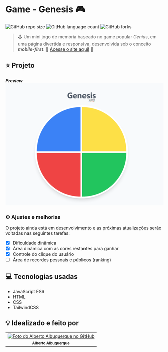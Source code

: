 # Game - Genesis 🎮

![GitHub repo size](https://img.shields.io/github/repo-size/allbertuu/game-genesis?style=for-the-badge)
![GitHub language count](https://img.shields.io/github/languages/count/allbertuu/game-genesis?style=for-the-badge)
![GitHub forks](https://img.shields.io/github/forks/allbertuu/game-genesis?style=for-the-badge)

> 🕹 Um mini jogo de memória baseado no game popular _Genius_, em uma página divertida e responsiva, desenvolvida sob o conceito ***mobile-first***.
🚀 [Acesse o site aqui!](https://allbertuu.github.io/game-genesis/) 🚀  

## ⭐ Projeto
***Preview***  
<img src="./screenshots/banner.png" alt="Imagem de vizualização do site">

### ⚙ Ajustes e melhorias

O projeto ainda está em desenvolvimento e as próximas atualizações serão voltadas nas seguintes tarefas:

- [x] Dificuldade dinâmica
- [x] Área dinâmica com as cores restantes para ganhar
- [x] Controle do clique do usuário
- [ ] Área de recordes pessoais e públicos (ranking)

## 💻 Tecnologias usadas
- JavaScript ES6
- HTML
- CSS
- TailwindCSS

## 💡 Idealizado e feito por

<table>
  <tr>
    <td align="center">
      <a href="https://www.github.com/allbertuu">
        <img src="https://avatars.githubusercontent.com/u/89992304?v=4" width="100px;" alt="Foto do Alberto Albuquerque no GitHub"/><br>
        <sub>
          <b>Alberto Albuquerque</b>
        </sub>
      </a>
    </td>
  </tr>
</table>
